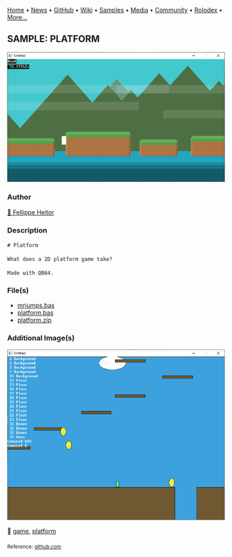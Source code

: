 [Home](https://qb64.com) • [News](../../news.md) • [GitHub](../../github.md) • [Wiki](../../wiki.md) • [Samples](../../samples.md) • [Media](../../media.md) • [Community](../../community.md) • [Rolodex](../../rolodex.md) • [More...](../../more.md)

## SAMPLE: PLATFORM

![ss1.png](img/ss1.png)

### Author

[🐝 Fellippe Heitor](../fellippe-heitor.md) 

### Description

```text
# Platform

What does a 2D platform game take?

Made with QB64.
```

### File(s)

* [mrjumps.bas](src/mrjumps.bas)
* [platform.bas](src/platform.bas)
* [platform.zip](src/platform.zip)

### Additional Image(s)

![ss2.png](img/ss2.png)

🔗 [game](../game.md), [platform](../platform.md)


<sub>Reference: [github.com](https://github.com/FellippeHeitor/Platform) </sub>

